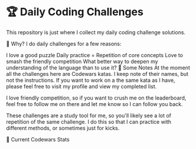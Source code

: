 # 🏆 Daily Coding Challenges
This repository is just where I collect my daily coding challenge solutions.

🤔 Why?
I do daily challenges for a few reasons:

I love a good puzzle
Daily practice = Repetition of core concepts
Love to smash the friendly competition
What better way to deepen my understanding of the language than to use it?
📓 Some Notes
At the moment all the challenges here are Codewars katas. I keep note of their names, but not the instructions. If you want to work on a the same kata as I have, please feel free to visit my profile and view my completed list.

I love friendly competition, so if you want to crush me on the leaderboard, feel free to follow me on there and let me know so I can follow you back.

These challenges are a study tool for me, so you'll likely see a lot of repetition of the same challenge. I do this so that I can practice with different methods, or sometimes just for kicks.

🏅 Current Codewars Stats
